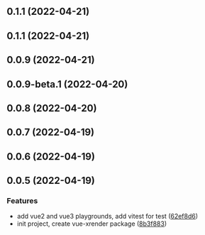 ## 0.1.1 (2022-04-21)

## 0.1.1 (2022-04-21)

## 0.0.9 (2022-04-21)

## 0.0.9-beta.1 (2022-04-20)

## 0.0.8 (2022-04-20)

## 0.0.7 (2022-04-19)

## 0.0.6 (2022-04-19)

## 0.0.5 (2022-04-19)

### Features

- add vue2 and vue3 playgrounds, add vitest for test ([62ef8d6](https://github.com/2214962083/vue-superman/commit/62ef8d6ab55520b2e39d00837613fa3d6c772e0c))
- init project, create vue-xrender package ([8b3f883](https://github.com/2214962083/vue-superman/commit/8b3f883ddb4f6dba3bc3889f39b867735c7e2b69))
